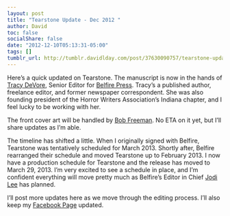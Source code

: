 ```yaml
---
layout: post
title: "Tearstone Update - Dec 2012 "
author: David
toc: false
socialShare: false
date: "2012-12-10T05:13:31-05:00"
tags: []
tumblr_url: http://tumblr.davidlday.com/post/37630090757/tearstone-update-dec-2012
---
```


Here’s a quick updated on Tearstone. The manuscript is now in the hands of
[Tracy DeVore](http://tracydevore.com/), Senior Editor for
[Belfire Press](http://www.belfirepress.com/). Tracy’s a published author,
freelance editor, and former newspaper correspondent. She was also founding
president of the Horror Writers Association’s Indiana chapter, and I feel lucky
to be working with her.

The front cover art will be handled by
[Bob Freeman](http://www.occultdetective.com/). No ETA on it yet, but I’ll share
updates as I’m able.

The timeline has shifted a little. When I originally signed with Belfire,
Tearstone was tentatively scheduled for March 2013. Shortly after, Belfire
rearranged their schedule and moved Tearstone up to February 2013. I now have a
production schedule for Tearstone and the release has moved to March 29, 2013.
I’m very excited to see a schedule in place, and I’m confident everything will
move pretty much as Belfire’s Editor in Chief
[Jodi Lee](http://jodilee.sacredtriskele.net/) has planned.

I’ll post more updates here as we move through the editing process. I’ll also
keep my [Facebook Page](http://www.facebook.com/author.davidlday) updated.
